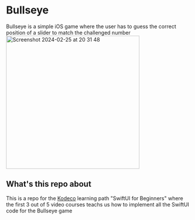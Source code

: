# Bullseye
Bullseye is a simple iOS game where the user has to guess the correct position of a slider to match the challenged number
<img width="364" alt="Screenshot 2024-02-25 at 20 31 48" src="https://github.com/chmiiller/iOS-bullseye/assets/1013632/5fedb057-1b33-46cf-a4df-6f12e595e373">



## What's this repo about
This is a repo for the [Kodeco](https://www.kodeco.com/ios/paths/learn) learning path "SwiftUI for Beginners" where the first 3 out of 5 video courses teachs us how to implement all the SwiftUI code for the Bullseye game
